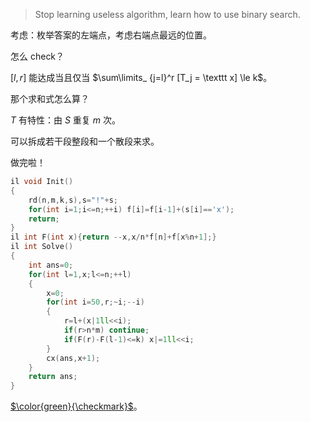 > Stop learning useless algorithm, learn how to use binary search.

考虑：枚举答案的左端点，考虑右端点最远的位置。

怎么 check？

$[l,r]$ 能达成当且仅当 $\sum\limits_ {j=l}^r [T_j = \texttt x] \le k$。

那个求和式怎么算？

$T$ 有特性：由 $S$ 重复 $m$ 次。

可以拆成若干段整段和一个散段来求。

做完啦！


```cpp
il void Init()
{
	rd(n,m,k,s),s="!"+s;
	for(int i=1;i<=n;++i) f[i]=f[i-1]+(s[i]=='x');
	return;
}
il int F(int x){return --x,x/n*f[n]+f[x%n+1];}
il int Solve()
{
	int ans=0;
	for(int l=1,x;l<=n;++l)
	{
		x=0;
		for(int i=50,r;~i;--i)
		{
			r=l+(x|1ll<<i);
			if(r>n*m) continue;
			if(F(r)-F(l-1)<=k) x|=1ll<<i;
		}
		cx(ans,x+1);
	}
	return ans; 
}
```

[$\color{green}{\checkmark}$](https://atcoder.jp/contests/abc300/submissions/42097086)。